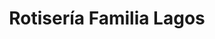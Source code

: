 ---
title: "Rotisería Familia Lagos"
url: /cipolletti/rotiseria-familia-lagos/
shop: Lebensmittel
---